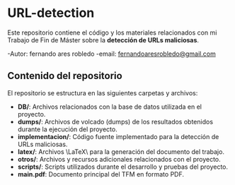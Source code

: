 # URL-detection

Este repositorio contiene el código y los materiales relacionados con mi Trabajo de Fin de Máster sobre la **detección de URLs maliciosas**.

-Autor: fernando ares robledo
-email: fernandoaresrobledo@gmail.com
## Contenido del repositorio

El repositorio se estructura en las siguientes carpetas y archivos:

- **DB/**: Archivos relacionados con la base de datos utilizada en el proyecto.
- **dumps/**: Archivos de volcado (dumps) de los resultados obtenidos durante la ejecución del proyecto.
- **implementacion/**: Código fuente implementado para la detección de URLs maliciosas.
- **latex/**: Archivos \LaTeX\ para la generación del documento del trabajo.
- **otros/**: Archivos y recursos adicionales relacionados con el proyecto.
- **scripts/**: Scripts utilizados durante el desarrollo y pruebas del proyecto.
- **main.pdf**: Documento principal del TFM en formato PDF.


